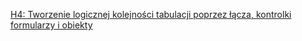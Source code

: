 [H4: Tworzenie logicznej kolejności tabulacji poprzez łącza, kontrolki formularzy i obiekty](https://www.w3.org/WAI/WCAG22/Techniques/html/H4)